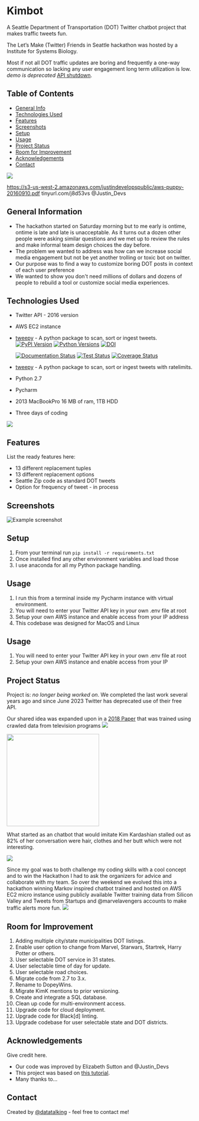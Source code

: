 # Kimbot

A Seattle Department of Transportation (DOT) Twitter chatbot project that makes traffic tweets fun.

The Let’s Make (Twitter) Friends in Seattle hackathon was hosted by a Institute for Systems Biology.

Most if not all DOT traffic updates are boring and frequently a one-way communication so lacking any user engagement 
long term utilization is low. _demo is deprecated_ [API shutdown](https://sea.mashable.com/tech/24506/twitter-api-changes-crush-possumeveryhour-and-other-good-bots#:~:text=Twitter%27s%20API%20used%20to%20be,switching%20to%20a%20paid%20one.).


## Table of Contents
* [General Info](#general-information)
* [Technologies Used](#technologies-used)
* [Features](#features)
* [Screenshots](#screenshots)
* [Setup](#setup)
* [Usage](#usage)
* [Project Status](#project-status)
* [Room for Improvement](#room-for-improvement)
* [Acknowledgements](#acknowledgements)
* [Contact](#contact)

<img src="images/Twitter-Vigilance-Architecture.png"/>


https://s3-us-west-2.amazonaws.com/justindevelopspublic/aws-puppy-20160910.pdf
tinyurl.com/j8d53vs
@Justin_Devs


## General Information
- The hackathon started on Saturday morning but to me early is ontime, ontime is late and late is unacceptable. As 
  it turns out a dozen other people were asking similar questions and we met up to review the rules and make 
  informal team design choices the day before.
- The problem we wanted to address was how can we increase social media engagement but not be yet another 
  trolling or toxic bot on twitter.
- Our purpose was to find a way to customize boring DOT posts in context of each user preference
- We wanted to show you don't need millions of dollars and dozens of people to rebuild a tool or customize social 
  media experiences.


## Technologies Used
- Twitter API - 2016 version
- AWS EC2 instance
- [tweepy](https://github.com/tweepy/tweepy.github.com) - A python package to scan, sort or ingest tweets.
[![PyPI Version](https://img.shields.io/pypi/v/tweepy?label=PyPI)](https://pypi.org/project/tweepy/)
[![Python Versions](https://img.shields.io/pypi/pyversions/tweepy?label=Python)](https://pypi.org/project/tweepy/)
[![DOI](https://zenodo.org/badge/244025.svg)](https://zenodo.org/badge/latestdoi/244025)

  [![Documentation Status](https://readthedocs.org/projects/tweepy/badge/?version=latest)](https://tweepy.readthedocs.io/en/latest/)
  [![Test Status](https://github.com/tweepy/tweepy/workflows/Test/badge.svg)](https://github.com/tweepy/tweepy/actions?query=workflow%3ATest)
  [![Coverage Status](https://img.shields.io/coveralls/tweepy/tweepy/master.svg?style=flat)](https://coveralls.io/github/tweepy/tweepy?branch=master)
  

- [tweepy](https://github.com/tweepy/tweepy.github.com) - A python package to scan, sort or ingest tweets with 
  ratelimits.
- Python 2.7
- Pycharm
- 2013 MacBookPro 16 MB of ram, 1TB HDD
- Three days of coding
<img src="images/Screen-Shot-2023-09-07-043921.png"/>




## Features
List the ready features here:
- 13 different replacement tuples
- 13 different replacement options
- Seattle Zip code as standard DOT tweets
- Option for frequency of tweet - in process


## Screenshots
![Example screenshot](/images/Screen-Shot-2023-09-07-043921.png)


## Setup
1. From your terminal run `pip install -r requirements.txt`
2. Once installed find any other environment variables and load those
3. I use anaconda for all my Python package handling.


## Usage
1. I run this from a terminal inside my Pycharm instance with virtual environment.
2. You will need to enter your Twitter API key in your own .env file at root
3. Setup your own AWS instance and enable access from your IP address
4. This codebase was designed for MacOS and Linux


## Usage
1. You will need to enter your Twitter API key in your own .env file at root
2. Setup your own AWS instance and enable access from your IP


## Project Status
Project is: _no longer being worked on_. We completed the last work several years ago and since June 2023 Twitter 
has deprecated use of their free API.

Our shared idea was expanded upon in a [2018 Paper](https://www.researchgatenet/publication/317977462_Predicting_TV_programme_audience_by_using_twitter_based_metrics) that was trained 
using crawled data 
from television programs
[<img src="Kimbot/images/Twitter-Vigilance-Architecture.png"/>](Twitter-Vigilance-Architecture.png)

[<img src="Kimbot/images/Twitter-Vigilance-Architecture.png" width="250"/>](Twitter-Vigilance-Architecture.png)

What started as an chatbot that would imitate Kim Kardashian stalled out as 82% of her conversation were hair, 
clothes and her butt which were not interesting. 

<img src="images/Screen-Shot-2023-09-07-043901.png"/>

Since my goal was to both challenge my coding skills with a cool 
concept and to win the Hackathon I had to ask the organizers for advice and collaborate with my team. So over the 
weekend we evolved this 
into a 
hackathon winning 
Markov 
inspired chatbot
trained and hosted on AWS EC2 micro 
instance using publicly available Twitter training data from Silicon Valley and Tweets from Startups and 
@marvelavengers accounts to make traffic alerts more fun.
<img src="images/Screen Shot 2023-09-07 at 4.39.21 PM.png"/>


## Room for Improvement
1. Adding multiple city/state municipalities DOT listings.
2. Enable user option to change from Marvel, Starwars, Startrek, Harry Potter or others.
3. User selectable DOT service in 31 states.
4. User selectable time of day for update.
5. User selectable road choices.
6. Migrate code from 2.7 to 3.x.
7. Rename to DopeyWins.
8. Migrate KimK mentions to prior versioning.
9. Create and integrate a SQL database.
10. Clean up code for multi-environment access.
11. Upgrade code for cloud deployment.
12. Upgrade code for Black[d] linting.
13. Upgrade codebase for user selectable state and DOT districts.


## Acknowledgements
Give credit here.
- Our code was improved by Elizabeth Sutton and @Justin_Devs
- This project was based on [this tutorial](https://www.example.com).
- Many thanks to...


## Contact
Created by [@datatalking](datatalking.github.io) - feel free to contact me!
